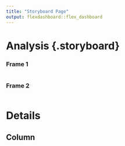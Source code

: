 ```yaml
---
title: "Storyboard Page"
output: flexdashboard::flex_dashboard
---
```


Analysis {.storyboard}
=========================================

### Frame 1

```{r}
```

### Frame 2

```{r}
```

Details
=========================================

Column
-----------------------------------------
